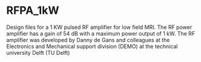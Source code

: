 # RFPA_1kW
Design files for a 1 KW pulsed RF amplifier for low field MRI. The RF power amplifier has a gain of 54 dB with a maximum power output of 1 kW. The RF amplifier was developed by Danny de Gans and colleagues at the Electronics and Mechanical support division (DEMO) at the technical university Delft (TU Delft)
